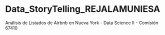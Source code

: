 # Data_StoryTelling_REJALAMUNIESA
Análisis de Listados de Airbnb en Nueva York - Data Science II - Comisión 67410 

